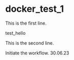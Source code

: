 # docker_test_1
This is the first line.

test_hello

This is the second line.

Initiate the workflow. 30.06.23 
